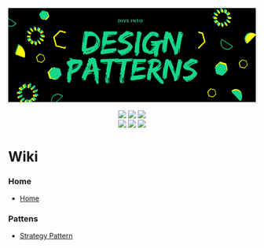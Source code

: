 <div align="center">
  <img src="/Resources/Design_Pattern_Image.png"/>
</div>

<p align="center">
  <img src="https://img.shields.io/badge/Ubuntu-E95420.svg?&style=for-the-badge&logo=Ubuntu&logoColor=white"/>
  <img src="https://img.shields.io/badge/C++-3178C6.svg?&style=for-the-badge&logo=Cplusplus&logoColor=white"/>
  <img src="https://img.shields.io/badge/Java-D14836.svg?&style=for-the-badge&logo=Java&logoColor=white"/><br>
  <img src="https://img.shields.io/badge/Vim-019733.svg?&style=for-the-badge&logo=Vim&logoColor=white"/>
  <img src="https://img.shields.io/badge/Visual%20Studio%20Code-007ACC.svg?&style=for-the-badge&logo=Visual%20Studio%20Code&logoColor=white"/>
  <img src="https://img.shields.io/badge/Git-F05032.svg?&style=for-the-badge&logo=Git&logoColor=white"/>
</p>

# Wiki
### Home
+ [Home](https://github.com/Glory-Day/DesignPattern/wiki)

### Pattens
+ [Strategy Pattern](https://github.com/Glory-Day/DesignPattern/wiki/Strategy-Pattern)
